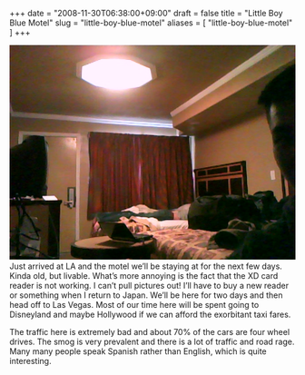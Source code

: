 +++
date = "2008-11-30T06:38:00+09:00"
draft = false
title = "Little Boy Blue Motel"
slug = "little-boy-blue-motel"
aliases = [
	"little-boy-blue-motel"
]
+++

![](/images/2010/10/kmp-wdm5b280006862906-43-425d.jpg)  
Just arrived at LA and the motel we’ll be staying at for the next few days. Kinda old, but livable. What’s more annoying is the fact that the XD card reader is not working. I can’t pull pictures out! I’ll have to buy a new reader or something when I return to Japan. We’ll be here for two days and then head off to Las Vegas. Most of our time here will be spent going to Disneyland and maybe Hollywood if we can afford the exorbitant taxi fares.

The traffic here is extremely bad and about 70% of the cars are four wheel drives. The smog is very prevalent and there is a lot of traffic and road rage. Many many people speak Spanish rather than English, which is quite interesting.


